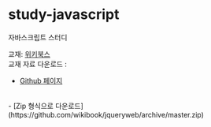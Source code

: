# study-javascript
자바스크립트 스터디

교재: [위키북스](http://wikibook.co.kr/)
<br>
교재 자료 다운로드 :
- [Github 페이지](https://github.com/wikibook/jqueryweb/archive/master.zip)
<br>
- [Zip 형식으로 다운로드](https://github.com/wikibook/jqueryweb/archive/master.zip)
